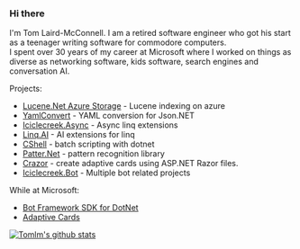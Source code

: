 ### Hi there 
I'm Tom Laird-McConnell. I am a retired software engineer who got his start as a teenager writing software for commodore computers.  
I spent over 30 years of my career at Microsoft where I worked on things as diverse as networking software, kids software, search engines and conversation AI.

Projects:
* [Lucene.Net Azure Storage](https://github.com/tomlm/Lucene.Net.Store.Azure) - Lucene indexing on azure
* [YamlConvert](https://github.com/tomlm/YamlConvert) - YAML conversion for Json.NET
* [Iciclecreek.Async](https://github.com/tomlm/Iciclecreek.Async) - Async linq extensions
* [Linq.AI](https://github.com/tomlm/Linq.AI) - AI extensions for linq
* [CShell](https://github.com/tomlm/CShell) - batch scripting with dotnet
* [Patter.Net](https://github.com/tomlm/Patter.Net) - pattern recognition library
* [Crazor](https://github.com/microsoft/crazor) - create adaptive cards using ASP.NET Razor files.
* [Iciclecreek.Bot](https://github.com/tomlm/Iciclecreek.Bot) - Multiple bot related projects

While at Microsoft:
* [Bot Framework SDK for DotNet](https://github.com/microsoft/botbuilder-dotnet/)
* [Adaptive Cards](https://github.com/microsoft/adaptivecards) 

[![Tomlm's github stats](https://github-readme-stats.vercel.app/api?username=tomlm&theme=dark)](https://github.com/tomlm/github-readme-stats)
